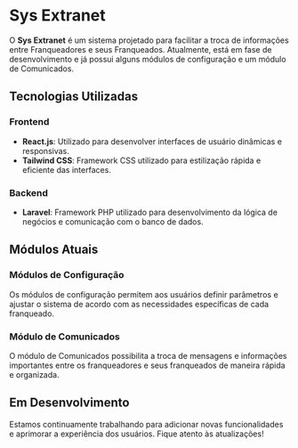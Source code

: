 # Sys Extranet

O **Sys Extranet** é um sistema projetado para facilitar a troca de informações entre Franqueadores e seus Franqueados. Atualmente, está em fase de desenvolvimento e já possui alguns módulos de configuração e um módulo de Comunicados.

## Tecnologias Utilizadas

### Frontend

- **React.js**: Utilizado para desenvolver interfaces de usuário dinâmicas e responsivas.
- **Tailwind CSS**: Framework CSS utilizado para estilização rápida e eficiente das interfaces.

### Backend

- **Laravel**: Framework PHP utilizado para desenvolvimento da lógica de negócios e comunicação com o banco de dados.

## Módulos Atuais

### Módulos de Configuração

Os módulos de configuração permitem aos usuários definir parâmetros e ajustar o sistema de acordo com as necessidades específicas de cada franqueado.

### Módulo de Comunicados

O módulo de Comunicados possibilita a troca de mensagens e informações importantes entre os franqueadores e seus franqueados de maneira rápida e organizada.

## Em Desenvolvimento

Estamos continuamente trabalhando para adicionar novas funcionalidades e aprimorar a experiência dos usuários. Fique atento às atualizações!

